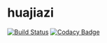 # huajiazi

[![Build Status](https://travis-ci.org/hanxiao/huajiazi.svg?branch=master)](https://travis-ci.org/hanxiao/huajiazi)
[![Codacy Badge](https://api.codacy.com/project/badge/Grade/2ddf51266f9747049a7ae9c96cda871a)](https://www.codacy.com/app/artex-xh/huajiazi?utm_source=github.com&amp;utm_medium=referral&amp;utm_content=hanxiao/huajiazi&amp;utm_campaign=Badge_Grade)
